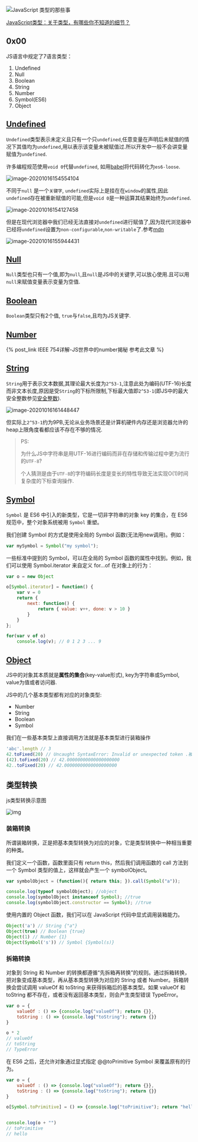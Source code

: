 ![JavaScript 类型的那些事](https://tech.youzan.com/content/images/2016/01/aa.png)

[JavaScript类型：关于类型，有哪些你不知道的细节？](https://time.geekbang.org/column/article/78884)

## 0x00

JS语言中规定了7语言类型：

1. Undefined
2. Null
3. Boolean
4. String
5. Number
6. Symbol(ES6)
7. Object



## [Undefined](https://developer.mozilla.org/zh-CN/docs/Web/JavaScript/Reference/Global_Objects/undefined)

`Undefined`类型表示未定义且只有一个只`undefined`,任意变量在声明后未赋值的情况下其值均为`undefined`,用以表示该变量未被赋值过.所以开发中一般不会讲变量赋值为`undefined`.



许多编程规范使用`void 0`代替`undefined`, 如用[babel](https://www.babeljs.cn/repl#?browsers=&build=&builtIns=false&spec=false&loose=false&code_lz=GYVwdgxgLglg9mABMOcAUBDRBeRAmASgG8AoRRCBAZzgBsBTAOlrgHNMCBuEgXyA&debug=false&forceAllTransforms=false&shippedProposals=false&circleciRepo=&evaluate=false&fileSize=false&timeTravel=false&sourceType=module&lineWrap=true&presets=react%2Ces2015-loose&prettier=false&targets=&version=7.12.1&externalPlugins=)将代码转化为`es6-loose`.

![image-20201016154554104](https://tva1.sinaimg.cn/large/007S8ZIlly1gjr7zx0wc6j30ya069jrw.jpg)



不同于`null` 是一个`关键字`, `undefined`实际上是挂在在`window`的属性,因此`undefined`存在被重新赋值的可能,但是`void 0`是一种运算其结果始终为`undefined`.

![image-20201016154127458](https://tva1.sinaimg.cn/large/007S8ZIlly1gjr7va7sh7j306u054q30.jpg)



但是在现代浏览器中我们已经无法直接对`undefined`进行赋值了,因为现代浏览器中已经将`undefined`设置为`non-configurable`,`non-writable`了.参考[mdn](https://developer.mozilla.org/en-US/docs/Web/JavaScript/Reference/Global_Objects/undefined)

![image-20201016155944431](https://tva1.sinaimg.cn/large/007S8ZIlly1gjr8ebc2r6j30h504tjry.jpg)



## [Null](https://developer.mozilla.org/zh-CN/docs/Web/JavaScript/Reference/Global_Objects/null)

`Null`类型也只有一个值,即为`null`,且`null`是JS中的关键字,可以放心使用.且可以用`null`来赋值变量表示变量为空值.



## [Boolean](https://developer.mozilla.org/zh-CN/docs/Glossary/Boolean)

`Boolean`类型只有2个值, `true`与`false`,且均为JS关键字.



## [Number](https://developer.mozilla.org/zh-CN/docs/Glossary/Number)

 {% post_link IEEE 754详解-JS世界中的number揭秘 参考此文章 %}





## [String](https://developer.mozilla.org/zh-CN/docs/Web/JavaScript/Reference/Global_Objects/String)

`String`用于表示文本数据,其理论最大长度为`2^53-1`,注意此处为编码(UTF-16)长度而非文本长度,原因是受`String`的下标所限制,下标最大值即`2^53-1`(即JS中的最大安全整数参见[安全整数](#安全整数)).

![image-20201016161448447](https://tva1.sinaimg.cn/large/007S8ZIlly1gjr8tzkimjj3080047aa6.jpg)

但实际上`2^53-1`约为9PB,无论从业务场景还是计算机硬件内存还是浏览器允许的heap上限角度看都应该不存在不够的情况.



>PS:
>
>为什么JS中字符串是用UTF-16进行编码而非在存储和传输过程中更为流行的`UTF-8`?
>
>个人猜测是由于`UTF-8`的字符编码长度是变长的特性导致无法实现O(1)时间复杂度的下标查询操作.



## [Symbol](https://developer.mozilla.org/zh-CN/docs/Glossary/Symbol)

`Symbol` 是 ES6 中引入的新类型，它是一切非字符串的对象 key 的集合，在 ES6 规范中，整个对象系统被用 `Symbol` 重塑。

我们创建 Symbol 的方式是使用全局的 Symbol 函数(无法用new调用)。例如：

```js
var mySymbol = Symbol("my symbol");
```

一些标准中提到的 Symbol，可以在全局的 Symbol 函数的属性中找到。例如，我们可以使用 Symbol.iterator 来自定义 for…of 在对象上的行为：

```js
var o = new Object

o[Symbol.iterator] = function() {
    var v = 0
    return {
        next: function() {
            return { value: v++, done: v > 10 }
        }
    }        
};

for(var v of o) 
    console.log(v); // 0 1 2 3 ... 9
```



## [Object](https://developer.mozilla.org/zh-CN/docs/Web/JavaScript/Reference/Global_Objects/Object)

JS中的对象其本质就是**属性的集合**(key-value形式), key为字符串或Symbol, value为值或者访问器.



JS中的几个基本类型都有对应的对象类型:

- Number
- String
- Boolean
- Symbol

我们在一些基本类型上直接调用方法就是基本类型进行装箱操作

```js
'abc'.length // 3
42.toFixed(20) // Uncaught SyntaxError: Invalid or unexpected token .被认作小数点而不是属性访问
(42).toFixed(20) // 42.00000000000000000000
42..toFixed(20) // 42.00000000000000000000
```



## 类型转换

js类型转换示意图

![img](https://static001.geekbang.org/resource/image/71/20/71bafbd2404dc3ffa5ccf5d0ba077720.jpg)



### 装箱转换

所谓装箱转换，正是把基本类型转换为对应的对象，它是类型转换中一种相当重要的种类。

我们定义一个函数，函数里面只有 return this，然后我们调用函数的 call 方法到一个 Symbol 类型的值上，这样就会产生一个 symbolObject。

```js
var symbolObject = (function(){ return this; }).call(Symbol("a"));

console.log(typeof symbolObject); //object
console.log(symbolObject instanceof Symbol); //true
console.log(symbolObject.constructor == Symbol); //true
```



使用内置的 Object 函数，我们可以在 JavaScript 代码中显式调用装箱能力。

```js
Object('a') // String {"a"}
Object(true) // Boolean {true}
Object(1) // Number {1}
Object(Symbol('s')) // Symbol {Symbol(s)}
```

### 

### 拆箱转换

对象到 String 和 Number 的转换都遵循“先拆箱再转换”的规则。通过拆箱转换，把对象变成基本类型，再从基本类型转换为对应的 String 或者 Number。拆箱转换会尝试调用 valueOf 和 toString 来获得拆箱后的基本类型。如果 valueOf 和 toString 都不存在，或者没有返回基本类型，则会产生类型错误 TypeError。

```js
var o = {
    valueOf : () => {console.log("valueOf"); return {}},
    toString : () => {console.log("toString"); return {}}
}

o * 2
// valueOf
// toString
// TypeError
```

在 ES6 之后，还允许对象通过显式指定 @@toPrimitive Symbol 来覆盖原有的行为。

```js
var o = {
    valueOf : () => {console.log("valueOf"); return {}},
    toString : () => {console.log("toString"); return {}}
}

o[Symbol.toPrimitive] = () => {console.log("toPrimitive"); return "hello"}


console.log(o + "")
// toPrimitive
// hello
```







